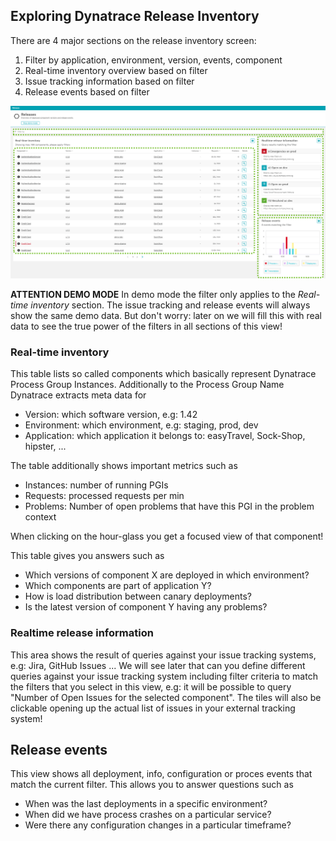 ## Exploring Dynatrace Release Inventory

There are 4 major sections on the release inventory screen:
1. Filter by application, environment, version, events, component
1. Real-time inventory overview based on filter
1. Issue tracking information based on filter
1. Release events based on filter

![](../../../assets/images/01_release_inventory_sections.png)

**ATTENTION DEMO MODE**
In demo mode the filter only applies to the *Real-time inventory* section. The issue tracking and release events will always show the same demo data.
But don't worry: later on we will fill this with real data to see the true power of the filters in all sections of this view!

### Real-time inventory

This table lists so called components which basically represent Dynatrace Process Group Instances.
Additionally to the Process Group Name Dynatrace extracts meta data for
* Version: which software version, e.g: 1.42
* Environment: which environment, e.g: staging, prod, dev
* Application: which application it belongs to: easyTravel, Sock-Shop, hipster, ...

The table additionally shows important metrics such as
* Instances: number of running PGIs
* Requests: processed requests per min
* Problems: Number of open problems that have this PGI in the problem context

When clicking on the hour-glass you get a focused view of that component!

This table gives you answers such as
* Which versions of component X are deployed in which environment?
* Which components are part of application Y?
* How is load distribution between canary deployments?
* Is the latest version of component Y having any problems?

### Realtime release information

This area shows the result of queries against your issue tracking systems, e.g: Jira, GitHub Issues ...
We will see later that can you define different queries against your issue tracking system including filter criteria to match the filters that you select in this view, e.g: it will be possible to query "Number of Open Issues for the selected component".
The tiles will also be clickable opening up the actual list of issues in your external tracking system!

## Release events

This view shows all deployment, info, configuration or proces events that match the current filter. This allows you to answer questions such as
* When was the last deployments in a specific environment?
* When did we have process crashes on a particular service?
* Were there any configuration changes in a particular timeframe?